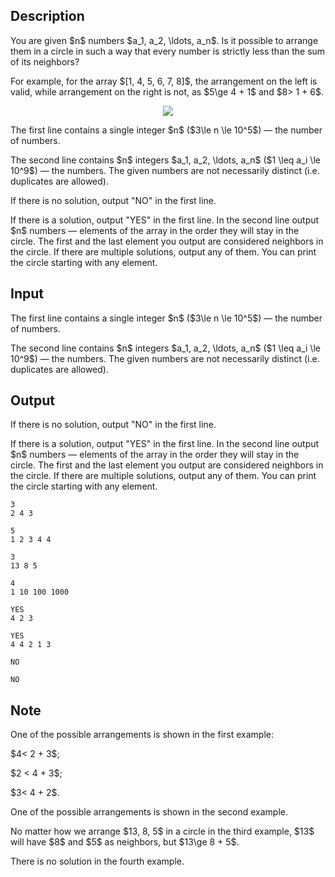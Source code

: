 ## Description

<div><p>You are given $n$ numbers $a_1, a_2, \ldots, a_n$. Is it possible to arrange them in a circle in such a way that every number is <span class="tex-font-style-bf">strictly</span> less than the sum of its neighbors?</p><p>For example, for the array $[1, 4, 5, 6, 7, 8]$, the arrangement on the left is valid, while arrangement on the right is not, as $5\ge 4 + 1$ and $8&gt; 1 + 6$.</p><center> <img class="tex-graphics" src="file://3X644pBW.png" style="max-width: 100.0%;max-height: 100.0%;"> </center></div><div class="input-specification"><p>The first line contains a single integer $n$ ($3\le n \le 10^5$)&nbsp;— the number of numbers.</p><p>The second line contains $n$ integers $a_1, a_2, \ldots, a_n$ ($1 \leq a_i \le 10^9$)&nbsp;— the numbers. The given numbers are not necessarily distinct (i.e. duplicates are allowed).</p></div><div class="output-specification"><p>If there is no solution, output "<span class="tex-font-style-tt">NO</span>" in the first line. </p><p>If there is a solution, output "<span class="tex-font-style-tt">YES</span>" in the first line. In the second line output $n$ numbers&nbsp;— elements of the array in the order they will stay in the circle. The first and the last element you output are considered neighbors in the circle. If there are multiple solutions, output any of them. You can print the circle starting with any element.</p></div>

## Input

<p>The first line contains a single integer $n$ ($3\le n \le 10^5$)&nbsp;— the number of numbers.</p><p>The second line contains $n$ integers $a_1, a_2, \ldots, a_n$ ($1 \leq a_i \le 10^9$)&nbsp;— the numbers. The given numbers are not necessarily distinct (i.e. duplicates are allowed).</p>

## Output

<p>If there is no solution, output "<span class="tex-font-style-tt">NO</span>" in the first line. </p><p>If there is a solution, output "<span class="tex-font-style-tt">YES</span>" in the first line. In the second line output $n$ numbers&nbsp;— elements of the array in the order they will stay in the circle. The first and the last element you output are considered neighbors in the circle. If there are multiple solutions, output any of them. You can print the circle starting with any element.</p>





```input1
3
2 4 3
```




```input2
5
1 2 3 4 4
```




```input3
3
13 8 5
```




```input4
4
1 10 100 1000
```




```output1
YES
4 2 3
```




```output2
YES
4 4 2 1 3
```




```output3
NO
```




```output4
NO
```



## Note

<p>One of the possible arrangements is shown in the first example: </p><p>$4&lt; 2 + 3$;</p><p>$2 &lt; 4 + 3$;</p><p>$3&lt; 4 + 2$.</p><p>One of the possible arrangements is shown in the second example.</p><p>No matter how we arrange $13, 8, 5$ in a circle in the third example, $13$ will have $8$ and $5$ as neighbors, but $13\ge 8 + 5$. </p><p>There is no solution in the fourth example.</p>
